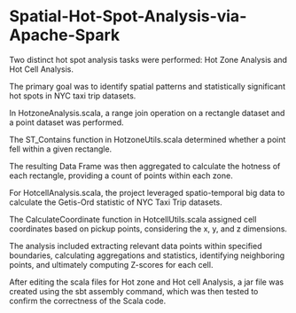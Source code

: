 # Spatial-Hot-Spot-Analysis-via-Apache-Spark

Two distinct hot spot analysis tasks were performed: Hot Zone Analysis and Hot Cell Analysis. 

The primary goal was to identify spatial patterns and statistically significant hot spots in NYC taxi trip datasets.

In HotzoneAnalysis.scala, a range join operation on a rectangle dataset and a point dataset was performed. 

The ST_Contains function in HotzoneUtils.scala determined whether a point fell within a given rectangle. 

The resulting Data Frame was then aggregated to calculate the hotness of each rectangle, providing a count of points within each zone.

For HotcellAnalysis.scala, the project leveraged spatio-temporal big data to calculate the Getis-Ord statistic of NYC Taxi Trip datasets.

The CalculateCoordinate function in HotcellUtils.scala assigned cell coordinates based on pickup points, considering the x, y, and z dimensions.

The analysis included extracting relevant data points within specified boundaries, calculating aggregations and statistics, identifying neighboring points, and ultimately computing Z-scores for each cell.

After editing the scala files for Hot zone and Hot cell Analysis, a jar file was created using the sbt assembly command, which was then tested to confirm the correctness of the Scala code.
